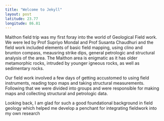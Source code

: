 ```yaml
---
title: "Welcome to Jekyll"
layout: post
latitude: 23.77
longitude: 86.81
---
```


Maithon field trip was my first foray into the world of Geological Field work. We were led by Prof Supriyo Mondal and Prof Susanta Chaudhuri and the field work included elements of basic field mapping, using clino and brunton compass, meausring strike dips, general petrologic and structural analysis of the area.
The Maithon area is enigmatic as it has older metamorphic rocks, intruded by younger igneous rocks, as well as sedimentary rocks.

Our field work involved a few days of getting accustomed to using field instruments, reading topo maps and taking structural measurements. Following that we were divided into groups and were responsible for making maps and collecting structural and petrologic data.

Looking back, I am glad for such a good foundational background in field geology which helped me develop a penchant for integrating fieldwork into my own research

